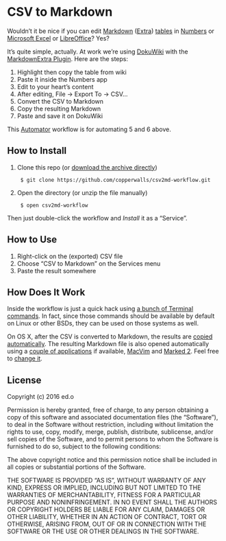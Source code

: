 CSV to Markdown
===============

Wouldn’t it be nice if you can edit [Markdown] \([Extra]\) [tables] in [Numbers] or [Microsoft Excel] or [LibreOffice]? Yes?

It’s quite simple, actually. At work we’re using [DokuWiki] with the [MarkdownExtra Plugin]. Here are the steps:

1. Highlight then copy the table from wiki
2. Paste it inside the Numbers app
3. Edit to your heart’s content
4. After editing, File → Export To → CSV...
5. Convert the CSV to Markdown
6. Copy the resulting Markdown
7. Paste and save it on DokuWiki

This [Automator] workflow is for automating 5 and 6 above.

## How to Install ##

1. Clone this repo (or [download the archive directly])

        $ git clone https://github.com/copperwalls/csv2md-workflow.git

2. Open the directory (or unzip the file manually)

        $ open csv2md-workflow

Then just double-click the workflow and _Install_ it as a “Service”.

## How to Use ##

1. Right-click on the (exported) CSV file
2. Choose “CSV to Markdown” on the Services menu
3. Paste the result somewhere

## How Does It Work ##

Inside the workflow is just a quick hack using [a bunch of Terminal commands]. In fact, since those commands should be available by default on Linux or other BSDs, they can be used on those systems as well.

On OS X, after the CSV is converted to Markdown, the results are [copied automatically]. The resulting Markdown file is also opened automatically using a [couple of applications] if available, [MacVim] and [Marked 2]. Feel free to [change it].

## License ##

Copyright (c) 2016 ed.o

Permission is hereby granted, free of charge, to any person obtaining a copy of this software and associated documentation files (the “Software”), to deal in the Software without restriction, including without limitation the rights to use, copy, modify, merge, publish, distribute, sublicense, and/or sell copies of the Software, and to permit persons to whom the Software is furnished to do so, subject to the following conditions:

The above copyright notice and this permission notice shall be included in all copies or substantial portions of the Software.

THE SOFTWARE IS PROVIDED “AS IS”, WITHOUT WARRANTY OF ANY KIND, EXPRESS OR IMPLIED, INCLUDING BUT NOT LIMITED TO THE WARRANTIES OF MERCHANTABILITY, FITNESS FOR A PARTICULAR PURPOSE AND NONINFRINGEMENT. IN NO EVENT SHALL THE AUTHORS OR COPYRIGHT HOLDERS BE LIABLE FOR ANY CLAIM, DAMAGES OR OTHER LIABILITY, WHETHER IN AN ACTION OF CONTRACT, TORT OR OTHERWISE, ARISING FROM, OUT OF OR IN CONNECTION WITH THE SOFTWARE OR THE USE OR OTHER DEALINGS IN THE SOFTWARE.

[Markdown]: http://daringfireball.net/projects/markdown
[Extra]: https://michelf.ca/projects/php-markdown/extra/
[tables]: https://michelf.ca/projects/php-markdown/extra/#table
[Numbers]: https://www.apple.com/mac/numbers/
[Microsoft Excel]: http://office.microsoft.com/en-us/excel
[LibreOffice]: https://www.libreoffice.org/
[DokuWiki]: https://www.dokuwiki.org/
[MarkdownExtra Plugin]: https://www.dokuwiki.org/plugin:markdownextra
[Automator]: https://en.wikipedia.org/wiki/List_of_OS_X_components#Automator
[download the archive directly]: https://github.com/copperwalls/csv2md-workflow/archive/master.zip
[a bunch of Terminal commands]: https://github.com/copperwalls/csv2md-workflow/blob/master/CSV%20to%20Markdown.workflow/Contents/document.wflow#L82
[copied automatically]: https://github.com/copperwalls/csv2md-workflow/blob/master/CSV%20to%20Markdown.workflow/Contents/document.wflow#L89
[couple of applications]: https://github.com/copperwalls/csv2md-workflow/blob/master/CSV%20to%20Markdown.workflow/Contents/document.wflow#L92
[MacVim]: http://macvim-dev.github.io/macvim/
[Marked 2]: http://marked2app.com
[change it]: https://www.raywenderlich.com/58986/automator-for-mac-tutorial-and-examples

